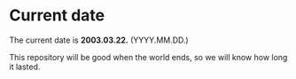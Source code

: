 # Current date

The current date is **2003.03.22.** (YYYY.MM.DD.)

This repository will be good when the world ends, so we will know how long it lasted.